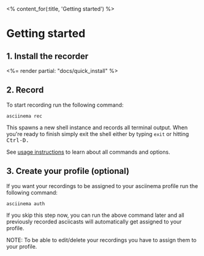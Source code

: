 <% content_for(:title, 'Getting started') %>

# Getting started

## 1. Install the recorder

<%= render partial: "docs/quick_install" %>

## 2. Record

To start recording run the following command:

    asciinema rec

This spawns a new shell instance and records all terminal output.
When you're ready to finish simply exit the shell either by typing `exit` or
hitting <kbd>Ctrl-D</kdb>.

See [usage instructions](<%= docs_path(:usage) %>) to learn about all commands and options.

## 3. Create your profile (optional)

If you want your recordings to be assigned to your asciinema profile run the
following command:

    asciinema auth

If you skip this step now, you can run the above command later and all
previously recorded asciicasts will automatically get assigned to your
profile.

NOTE: To be able to edit/delete your recordings you have to assign them to
your profile.

